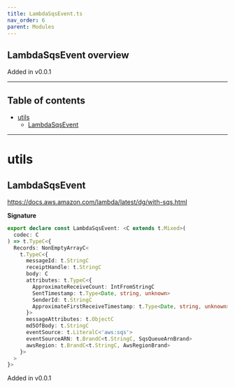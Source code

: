 ```yaml
---
title: LambdaSqsEvent.ts
nav_order: 6
parent: Modules
---
```


## LambdaSqsEvent overview

Added in v0.0.1

---

<h2 class="text-delta">Table of contents</h2>

- [utils](#utils)
  - [LambdaSqsEvent](#lambdasqsevent)

---

# utils

## LambdaSqsEvent

https://docs.aws.amazon.com/lambda/latest/dg/with-sqs.html

**Signature**

```ts
export declare const LambdaSqsEvent: <C extends t.Mixed>(
  codec: C
) => t.TypeC<{
  Records: NonEmptyArrayC<
    t.TypeC<{
      messageId: t.StringC
      receiptHandle: t.StringC
      body: C
      attributes: t.TypeC<{
        ApproximateReceiveCount: IntFromStringC
        SentTimestamp: t.Type<Date, string, unknown>
        SenderId: t.StringC
        ApproximateFirstReceiveTimestamp: t.Type<Date, string, unknown>
      }>
      messageAttributes: t.ObjectC
      md5OfBody: t.StringC
      eventSource: t.LiteralC<'aws:sqs'>
      eventSourceARN: t.BrandC<t.StringC, SqsQueueArnBrand>
      awsRegion: t.BrandC<t.StringC, AwsRegionBrand>
    }>
  >
}>
```

Added in v0.0.1
